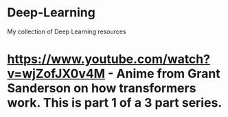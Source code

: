 # Deep-Learning
My collection of Deep Learning resources

# https://www.youtube.com/watch?v=wjZofJX0v4M - Anime from Grant Sanderson on how transformers work. This is part 1 of a 3 part series.
